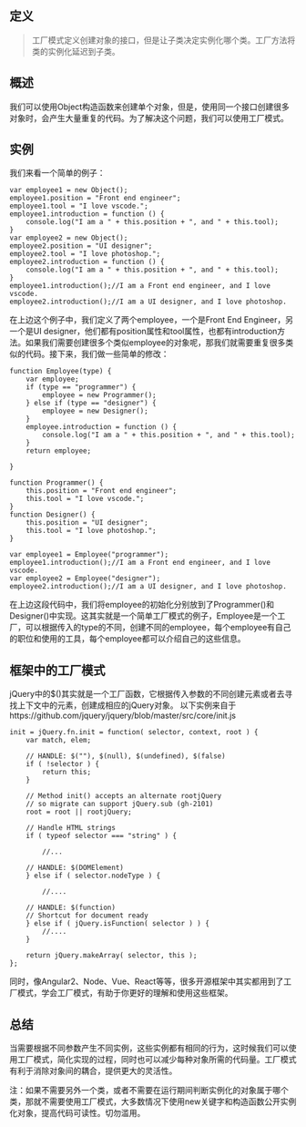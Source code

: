 
## 定义

> 工厂模式定义创建对象的接口，但是让子类决定实例化哪个类。工厂方法将类的实例化延迟到子类。

## 概述

我们可以使用Object构造函数来创建单个对象，但是，使用同一个接口创建很多对象时，会产生大量重复的代码。为了解决这个问题，我们可以使用工厂模式。

## 实例

我们来看一个简单的例子：

```
var employee1 = new Object();
employee1.position = "Front end engineer";
employee1.tool = "I love vscode.";
employee1.introduction = function () {
    console.log("I am a " + this.position + ", and " + this.tool);
}
var employee2 = new Object();
employee2.position = "UI designer";
employee2.tool = "I love photoshop.";
employee2.introduction = function () {
    console.log("I am a " + this.position + ", and " + this.tool);
}
employee1.introduction();//I am a Front end engineer, and I love vscode.
employee2.introduction();//I am a UI designer, and I love photoshop.
```
在上边这个例子中，我们定义了两个employee，一个是Front End Engineer，另一个是UI designer，他们都有position属性和tool属性，也都有introduction方法。如果我们需要创建很多个类似employee的对象呢，那我们就需要重复很多类似的代码。接下来，我们做一些简单的修改：

```
function Employee(type) {
    var employee;
    if (type == "programmer") {
        employee = new Programmer();
    } else if (type == "designer") {
        employee = new Designer();
    }
    employee.introduction = function () {
        console.log("I am a " + this.position + ", and " + this.tool);
    }
    return employee;

}

function Programmer() {
    this.position = "Front end engineer";
    this.tool = "I love vscode.";
}
function Designer() {
    this.position = "UI designer";
    this.tool = "I love photoshop.";
}

var employee1 = Employee("programmer");
employee1.introduction();//I am a Front end engineer, and I love vscode.
var employee2 = Employee("designer");
employee2.introduction();//I am a UI designer, and I love photoshop.

```
在上边这段代码中，我们将employee的初始化分别放到了Programmer()和Designer()中实现。这其实就是一个简单工厂模式的例子，Employee是一个工厂，可以根据传入的type的不同，创建不同的employee，每个employee有自己的职位和使用的工具，每个employee都可以介绍自己的这些信息。

## 框架中的工厂模式

jQuery中的$()其实就是一个工厂函数，它根据传入参数的不同创建元素或者去寻找上下文中的元素，创建成相应的jQuery对象。
以下实例来自于https://github.com/jquery/jquery/blob/master/src/core/init.js
```
init = jQuery.fn.init = function( selector, context, root ) {
    var match, elem;

	// HANDLE: $(""), $(null), $(undefined), $(false)
	if ( !selector ) {
		return this;
	}

	// Method init() accepts an alternate rootjQuery
	// so migrate can support jQuery.sub (gh-2101)
	root = root || rootjQuery;

	// Handle HTML strings
	if ( typeof selector === "string" ) {
			
        //...

	// HANDLE: $(DOMElement)
	} else if ( selector.nodeType ) {
        
		//....

	// HANDLE: $(function)
	// Shortcut for document ready
	} else if ( jQuery.isFunction( selector ) ) {
		//....
	}

	return jQuery.makeArray( selector, this );
};
```
同时，像Angular2、Node、Vue、React等等，很多开源框架中其实都用到了工厂模式，学会工厂模式，有助于你更好的理解和使用这些框架。

## 总结

当需要根据不同参数产生不同实例，这些实例都有相同的行为，这时候我们可以使用工厂模式，简化实现的过程，同时也可以减少每种对象所需的代码量。工厂模式有利于消除对象间的耦合，提供更大的灵活性。

注：如果不需要另外一个类，或者不需要在运行期间判断实例化的对象属于哪个类，那就不需要使用工厂模式，大多数情况下使用new关键字和构造函数公开实例化对象，提高代码可读性。切勿滥用。

